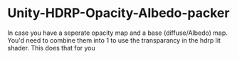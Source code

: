 # Unity-HDRP-Opacity-Albedo-packer
In case you have a seperate opacity map and a base (diffuse/Albedo) map. You'd need to combine them into 1 to use the transparancy in the hdrp lit shader. This does that for you
